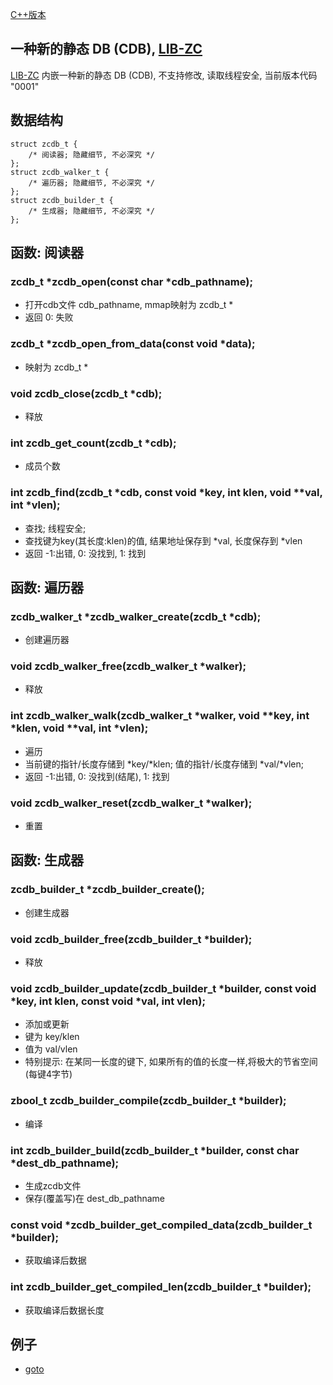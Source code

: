 
[C++版本](./cdb_cpp.md)

## 一种新的静态 DB (CDB), [LIB-ZC](./README.md)

[LIB-ZC](./README.md) 内嵌一种新的静态 DB (CDB),
不支持修改, 读取线程安全, 当前版本代码 "0001"

## 数据结构

```
struct zcdb_t {
    /* 阅读器; 隐藏细节, 不必深究 */
};
struct zcdb_walker_t {
    /* 遍历器; 隐藏细节, 不必深究 */
};
struct zcdb_builder_t {
    /* 生成器; 隐藏细节, 不必深究 */
};
```

## 函数: 阅读器

### zcdb_t *zcdb_open(const char *cdb_pathname);

* 打开cdb文件 cdb_pathname, mmap映射为 zcdb_t *
* 返回 0: 失败

### zcdb_t *zcdb_open_from_data(const void *data);
* 映射为 zcdb_t *

### void zcdb_close(zcdb_t *cdb);

* 释放

### int zcdb_get_count(zcdb_t *cdb);

* 成员个数

### int zcdb_find(zcdb_t *cdb, const void *key, int klen, void **val, int *vlen);

* 查找; 线程安全;
* 查找键为key(其长度:klen)的值, 结果地址保存到 *val, 长度保存到 *vlen
* 返回 -1:出错, 0: 没找到, 1: 找到

## 函数: 遍历器


### zcdb_walker_t *zcdb_walker_create(zcdb_t *cdb);

* 创建遍历器

### void zcdb_walker_free(zcdb_walker_t *walker);

* 释放

### int zcdb_walker_walk(zcdb_walker_t *walker, void **key, int *klen, void **val, int *vlen);

* 遍历
* 当前键的指针/长度存储到 *key/*klen; 值的指针/长度存储到 *val/*vlen;
* 返回 -1:出错, 0: 没找到(结尾), 1: 找到

### void zcdb_walker_reset(zcdb_walker_t *walker);

* 重置

## 函数: 生成器


### zcdb_builder_t *zcdb_builder_create();

* 创建生成器

### void zcdb_builder_free(zcdb_builder_t *builder);

* 释放

### void zcdb_builder_update(zcdb_builder_t *builder, const void *key, int klen, const void *val, int vlen);

* 添加或更新
* 键为 key/klen
* 值为 val/vlen 
* 特别提示: 在某同一长度的键下, 如果所有的值的长度一样,将极大的节省空间(每键4字节)

### zbool_t zcdb_builder_compile(zcdb_builder_t *builder);

* 编译

### int zcdb_builder_build(zcdb_builder_t *builder, const char *dest_db_pathname);

* 生成zcdb文件
* 保存(覆盖写)在 dest_db_pathname

### const void *zcdb_builder_get_compiled_data(zcdb_builder_t *builder);

* 获取编译后数据

### int zcdb_builder_get_compiled_len(zcdb_builder_t *builder);

* 获取编译后数据长度

## 例子

* [goto](../blob/master/sample/cdb/)

